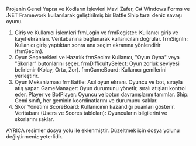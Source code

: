 Projenin Genel Yapısı ve Kodların İşlevleri
Mavi Zafer, C# Windows Forms ve .NET Framework kullanılarak geliştirilmiş bir Battle Ship tarzı deniz savaşı oyunu.

1. Giriş ve Kullanıcı İşlemleri
frmLogin ve frmRegister: Kullanıcı giriş ve kayıt ekranları. Veritabanına bağlanarak kullanıcıları doğrular.
frmSignIn: Kullanıcı giriş yaptıktan sonra ana seçim ekranına yönlendirir (frmSecim).
2. Oyun Seçenekleri ve Hazırlık
frmSecim: Kullanıcı, "Oyun Oyna" veya "Skorlar" butonlarını seçer.
frmDifficultySelect: Oyun zorluk seviyesi belirlenir (Kolay, Orta, Zor).
frmGameBoard: Kullanıcı gemilerini yerleştirir.
3. Oyun Mekanizması
frmBattle: Asıl oyun ekranı. Oyuncu ve bot, sırayla atış yapar.
GameManager: Oyun durumunu yönetir, sıralı atışları kontrol eder.
Player ve BotPlayer: Oyuncu ve botun davranışlarını tanımlar.
Ship: Gemi sınıfı, her geminin koordinatlarını ve durumunu saklar.
4. Skor Yönetimi
ScoreBoard: Kullanıcının kazandığı puanları gösterir.
Veritabanı (Users ve Scores tabloları): Oyuncuların bilgilerini ve skorlarını saklar.

AYRICA resimler dosya yolu ile eklenmiştir. Düzeltmek için dosya yolunu değiştirmeniz yeterlidir.
